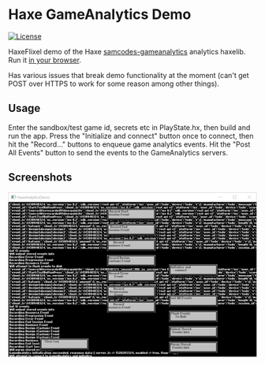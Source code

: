 # Haxe GameAnalytics Demo

[![License](https://img.shields.io/:license-mit-blue.svg?style=flat-square)](https://github.com/Tw1ddle/samcodes-gameanalytics-demo/blob/master/LICENSE)

HaxeFlixel demo of the Haxe [samcodes-gameanalytics](https://github.com/Tw1ddle/samcodes-gameanalytics) analytics haxelib. Run it [in your browser](https://tw1ddle.github.io/samcodes-gameanalytics-demo/index.html).

Has various issues that break demo functionality at the moment (can't get POST over HTTPS to work for some reason among other things).

## Usage

Enter the sandbox/test game id, secrets etc in PlayState.hx, then build and run the app. Press the "Initialize and connect" button once to connect, then hit the "Record..." buttons to enqueue game analytics events. Hit the "Post All Events" button to send the events to the GameAnalytics servers.

## Screenshots

![Screenshot of demo app](https://github.com/Tw1ddle/samcodes-gameanalytics-demo/blob/master/screenshots/analytics-demo.png?raw=true "Analytics Demo")